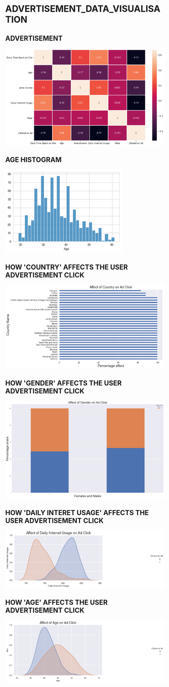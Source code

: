 # ADVERTISEMENT_DATA_VISUALISATION
## ADVERTISEMENT
![alt text](https://github.com/Srishtirathour/ADVERTISEMENT_DATA_VISUALISATION/blob/master/(1).png)
## AGE HISTOGRAM
![alt text](https://github.com/Srishtirathour/ADVERTISEMENT_DATA_VISUALISATION/blob/master/(2).png)
## HOW 'COUNTRY' AFFECTS THE USER ADVERTISEMENT CLICK
![alt text](https://github.com/Srishtirathour/ADVERTISEMENT_DATA_VISUALISATION/blob/master/(3).png)
## HOW 'GENDER' AFFECTS THE USER ADVERTISEMENT CLICK
![alt text](https://github.com/Srishtirathour/ADVERTISEMENT_DATA_VISUALISATION/blob/master/(4).png)
## HOW 'DAILY INTERET USAGE' AFFECTS THE USER ADVERTISEMENT CLICK
![alt text](https://github.com/Srishtirathour/ADVERTISEMENT_DATA_VISUALISATION/blob/master/(5).png)
## HOW 'AGE' AFFECTS THE USER ADVERTISEMENT CLICK
![alt text](https://github.com/Srishtirathour/ADVERTISEMENT_DATA_VISUALISATION/blob/master/(6).png)
